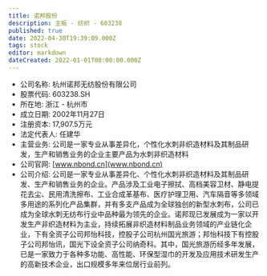 ```yaml
---
title: 诺邦股份
description: 主板 - 纺织 - 603238
published: true
date: 2022-04-30T19:39:09.000Z
tags: stock
editor: markdown
dateCreated: 2022-01-01T00:00:00.000Z
---
```


- 公司名称: 杭州诺邦无纺股份有限公司
- 股票代码: 603238.SH
- 所在地: 浙江 - 杭州市
- 成立日期: 2002年11月27日
- 注册资本: 17,907.5万元
- 法定代表人: 任建华
- 主营业务: 公司是一家专业从事差异化，个性化水刺非织造材料及其制品研发，生产和销售业务的企业主要产品为水刺非织造材料
- 公司官网: [www.nbond.cn](www.nbond.cn)
- 公司介绍: 公司是一家专业从事差异化、个性化水刺非织造材料及其制品研发、生产和销售业务的企业。产品涉及工业电子擦拭、高档美容卫材、静电提花去尘、民用清洗擦布、工业合成革基布、医疗护理卫用、汽车隔音等多领域多用途的系列化产品集群，并有多支产品成为全球独创的新型水刺布，公司已成为全球水刺无纺布行业中品种最为领先的企业。诺邦现已发展成为一家以开发生产非织造材料为主业，持续拓展非织造材料制品业务领域的产业链化企业，下有全资子公司邦怡科技，控股子公司杭州国光旅游；邦怡科技下有控股子公司邦怡讯，国光下设全资子公司纳奇科。其中，国光旅游历经多年发展，已是一家致力于各种多功能、高性能、环保型湿巾的开发及应用技术研发生产的高新技术企业，出口规模多年来位居行业前列。


